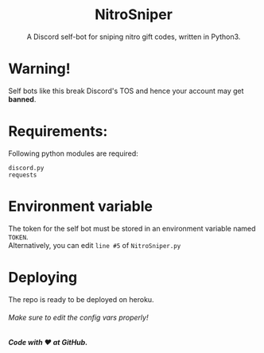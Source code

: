 <h1 align="center">NitroSniper</h1>
<p align="center">A Discord self-bot for sniping nitro gift codes, written in Python3.</p>

# Warning!
Self bots like this break Discord's TOS and hence your account may get **banned**. <br>

# Requirements:
Following python modules are required:
```
discord.py
requests
```

# Environment variable
The token for the self bot must be stored in an environment variable named `TOKEN`.<br>
Alternatively, you can edit `line #5` of `NitroSniper.py`

# Deploying
The repo is ready to be deployed on heroku.<br>
###### Make sure to edit the config vars properly!

##### Code with ❤️ at GitHub.